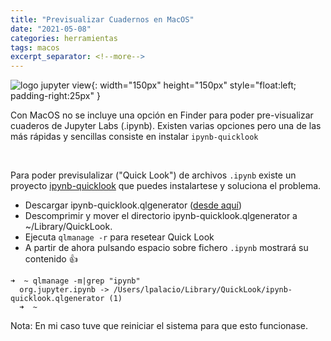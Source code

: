 ```yaml
---
title: "Previsualizar Cuadernos en MacOS"
date: "2021-05-08"
categories: herramientas
tags: macos
excerpt_separator: <!--more-->
---
```


![logo jupyter view](/assets/img/posts/logo-jupyterview.svg){: width="150px" height="150px" style="float:left; padding-right:25px" } 

Con MacOS no se incluye una opción en Finder para poder pre-visualizar cuaderos de Jupyter Labs (.ipynb). Existen varias opciones pero una de las más rápidas y sencillas consiste en instalar `ipynb-quicklook`

<br clear="left"/>
<!--more-->

Para poder previsulalizar ("Quick Look") de archivos `.ipynb` existe un proyecto [ipynb-quicklook](https://github.com/tuxu/ipynb-quicklook) que puedes instalartese y soluciona el problema. 

* Descargar ipynb-quicklook.qlgenerator ([desde aquí](https://github.com/tuxu/ipynb-quicklook/releases))
* Descomprimir y mover el directorio ipynb-quicklook.qlgenerator a ~/Library/QuickLook.
* Ejecuta `qlmanage -r` para resetear Quick Look
* A partir de ahora pulsando espacio sobre fichero `.ipynb` mostrará su contenido 👍


```console
➜  ~ qlmanage -m|grep "ipynb"
  org.jupyter.ipynb -> /Users/lpalacio/Library/QuickLook/ipynb-quicklook.qlgenerator (1)
  ➜  ~
```

Nota: En mi caso tuve que reiniciar el sistema para que esto funcionase.
